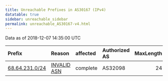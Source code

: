 ```yaml
---
title: Unreachable Prefixes in AS30167 (IPv4)
datatable: true
sidebar: unreachable_sidebar
permalink: unreachable_AS30167-v4.html
---
```


Data as of 2018-12-07 14:35:00 UTC


<div class="datatable-begin"></div>

| Prefix                                                 | Reason                                                                                                | affected   | Authorized AS   |   MaxLength | Anchor                           |   unreachable /24s |
|:-------------------------------------------------------|:------------------------------------------------------------------------------------------------------|:-----------|:----------------|------------:|:---------------------------------|-------------------:|
| [68.64.231.0/24](https://stat.ripe.net/68.64.231.0/24) | [INVALID ASN](https://rpki-validator.ripe.net/announcement-preview?asn=AS30167&prefix=68.64.231.0/24) | complete   | AS32098         |          24 | [ARIN](unreachable_ARIN-v4.html) |                  1 |

<div class="datatable-end"></div>